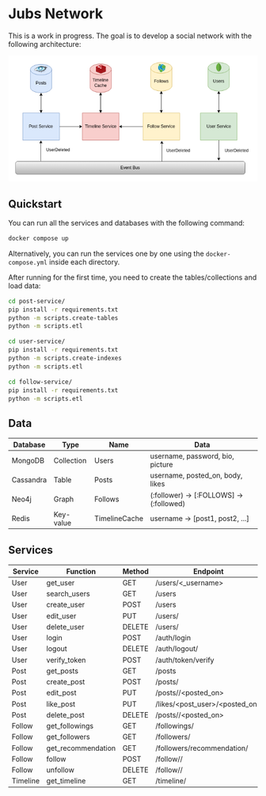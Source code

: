# Jubs Network
This is a work in progress. The goal is to develop a social network with the following architecture:

![Architecture](architecture.png)

## Quickstart
You can run all the services and databases with the following command:
```bash
docker compose up
```

Alternatively, you can run the services one by one using the `docker-compose.yml` inside each directory.

After running for the first time, you need to create the tables/collections and load data:
```bash
cd post-service/
pip install -r requirements.txt
python -m scripts.create-tables
python -m scripts.etl
```

```bash
cd user-service/
pip install -r requirements.txt
python -m scripts.create-indexes
python -m scripts.etl
```

```bash
cd follow-service/
pip install -r requirements.txt
python -m scripts.etl
```

## Data
 Database | Type | Name | Data
----------|------|------|-----
MongoDB | Collection | Users | username, password, bio, picture
Cassandra | Table | Posts | username, posted_on, body, likes
Neo4j | Graph | Follows | (:follower) -> [:FOLLOWS] -> (:followed)
Redis | Key-value | TimelineCache | username -> [post1, post2, ...]

## Services
Service | Function | Method | Endpoint
--------|----------|--------|---------
User | get_user | GET | /users/<_username>
User | search_users | GET | /users
User | create_user | POST | /users
User | edit_user | PUT | /users/<username>
User | delete_user | DELETE | /users/<username>
User | login | POST | /auth/login
User | logout | DELETE | /auth/logout/<username>
User | verify_token | POST | /auth/token/verify
Post | get_posts | GET | /posts
Post | create_post | POST | /posts/<username>
Post | edit_post | PUT | /posts/<username>/<posted_on>
Post | like_post | PUT | /likes/<post_user>/<posted_on>
Post | delete_post | DELETE | /posts/<username>/<posted_on>
Follow | get_followings | GET | /followings/<username>
Follow | get_followers | GET | /followers/<username>
Follow | get_recommendation | GET | /followers/recommendation/<username>
Follow | follow | POST | /follow/<username>/<followed>
Follow | unfollow | DELETE | /follow/<username>/<followed>
Timeline | get_timeline | GET | /timeline/<username>

